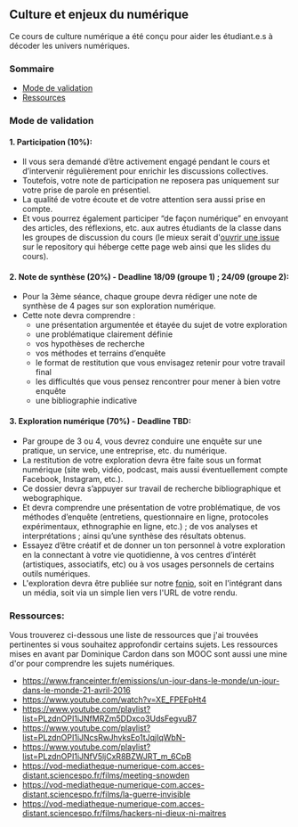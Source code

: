 ## Culture et enjeux du numérique

Ce cours de culture numérique a été conçu pour aider les étudiant.e.s à décoder les univers numériques.

### Sommaire

  - [Mode de validation](#Mmde)
  - [Ressources](#ressources)

### Mode de validation

#### 1. Participation (10%):

  - Il vous sera demandé d’être activement engagé pendant le cours et d’intervenir régulièrement pour enrichir les discussions collectives.
  - Toutefois, votre note de participation ne reposera pas uniquement sur votre prise de parole en présentiel.
  - La qualité de votre écoute et de votre attention sera aussi prise en compte.
  - Et vous pourrez également participer “de façon numérique” en envoyant des articles, des réflexions, etc. aux autres étudiants de la classe dans les groupes de discussion du cours (le mieux serait d'[ouvrir une issue](https://github.com/nicocti/culturenum/issues) sur le repository qui héberge cette page web ainsi que les slides du cours).

#### 2. Note de synthèse (20%) - Deadline 18/09 (groupe 1) ; 24/09 (groupe 2):

  - Pour la 3ème séance, chaque groupe devra rédiger une note de synthèse de 4 pages sur son exploration numérique.
  - Cette note devra comprendre :
    - une présentation argumentée et étayée du sujet de votre exploration
    - une problématique clairement définie
    - vos hypothèses de recherche
    - vos méthodes et terrains d’enquête
    - le format de restitution que vous envisagez retenir pour votre travail final
    - les difficultés que vous pensez rencontrer pour mener à bien votre enquête
    - une bibliographie indicative

#### 3. Exploration numérique (70%) - Deadline TBD:

- Par groupe de 3 ou 4, vous devrez conduire une enquête sur une pratique, un service, une entreprise, etc. du numérique.
- La restitution de votre exploration devra être faite sous un format numérique (site web, vidéo, podcast, mais aussi éventuellement compte Facebook, Instagram, etc.).
- Ce dossier devra s’appuyer sur travail de recherche bibliographique et webographique.
- Et devra comprendre une présentation de votre problématique, de vos méthodes d’enquête (entretiens, questionnaire en ligne, protocoles expérimentaux, ethnographie en ligne, etc.) ; de vos analyses et interprétations ; ainsi qu’une synthèse des résultats obtenus.
- Essayez d’être créatif et de donner un ton personnel à votre exploration en la connectant à votre vie quotidienne, à vos centres d’intérêt (artistiques, associatifs, etc) ou à vos usages personnels de certains outils numériques.
- L'exploration devra être publiée sur notre [fonio](https://fonio.medialab.sciences-po.fr/carlines), soit en l'intégrant dans un média, soit via un simple lien vers l'URL de votre rendu.


### Ressources:

Vous trouverez ci-dessous une liste de ressources que j'ai trouvées pertinentes si vous souhaitez approfondir certains sujets.
Les ressources mises en avant par Dominique Cardon dans son MOOC sont aussi une mine d'or pour comprendre les sujets numériques.

  - https://www.franceinter.fr/emissions/un-jour-dans-le-monde/un-jour-dans-le-monde-21-avril-2016
  - https://www.youtube.com/watch?v=XE_FPEFpHt4
  - https://www.youtube.com/playlist?list=PLzdnOPI1iJNfMRZm5DDxco3UdsFegvuB7
  - https://www.youtube.com/playlist?list=PLzdnOPI1iJNcsRwJhvksEo1tJqjIqWbN-
  - https://www.youtube.com/playlist?list=PLzdnOPI1iJNfV5ljCxR8BZWJRT_m_6CpB
  - https://vod-mediatheque-numerique-com.acces-distant.sciencespo.fr/films/meeting-snowden
  - https://vod-mediatheque-numerique-com.acces-distant.sciencespo.fr/films/la-guerre-invisible
  - https://vod-mediatheque-numerique-com.acces-distant.sciencespo.fr/films/hackers-ni-dieux-ni-maitres
